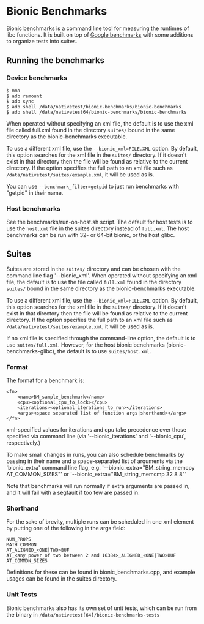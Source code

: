 Bionic Benchmarks
=================

Bionic benchmarks is a command line tool for measuring the runtimes of libc functions. It is built
on top of [Google benchmarks](https://github.com/google/benchmark) with some additions to organize
tests into suites.

Running the benchmarks
----------------------

### Device benchmarks

    $ mma
    $ adb remount
    $ adb sync
    $ adb shell /data/nativetest/bionic-benchmarks/bionic-benchmarks
    $ adb shell /data/nativetest64/bionic-benchmarks/bionic-benchmarks

When operated without specifying an xml file, the default is to use the
xml file called full.xml found in the directory `suites/` bound in the
same directory as the bionic-benchmarks executable.

To use a different xml file, use the `--bionic_xml=FILE.XML` option. By
default, this option searches for the xml file in the `suites/`
directory. If it doesn't exist in that directory then the file will be
found as relative to the current directory. If the option specifies the
full path to an xml file such as `/data/nativetest/suites/example.xml`,
it will be used as is.

You can use `--benchmark_filter=getpid` to just run benchmarks with "getpid"
in their name.

### Host benchmarks

See the benchmarks/run-on-host.sh script. The default for host tests is
to use the `host.xml` file in the suites directory instead of `full.xml`.
The host benchmarks can be run with 32- or 64-bit bionic, or the host glibc.


## Suites

Suites are stored in the `suites/` directory and can be chosen with the command line flag
'--bionic_xml'. When operated without specifying an xml file, the default is to use the
file called `full.xml` found in the directory `suites/` bound in the same directory
as the bionic-benchmarks executable.

To use a different xml file, use the `--bionic_xml=FILE.XML` option. By default, this
option searches for the xml file in the `suites/` directory. If it doesn't exist
in that directory then the file will be found as relative to the current
directory. If the option specifies the full path to an xml file such as
`/data/nativetest/suites/example.xml`, it will be used as is.

If no xml file is specified through the command-line option, the default is to use `suites/full.xml`.
However, for the host bionic benchmarks (bionic-benchmarks-glibc), the default
is to use `suites/host.xml`.

### Format

The format for a benchmark is:

```
<fn>
    <name>BM_sample_benchmark</name>
    <cpu><optional_cpu_to_lock></cpu>
    <iterations><optional_iterations_to_run></iterations>
    <args><space separated list of function args|shorthand></args>
</fn>
```

xml-specified values for iterations and cpu take precedence over those specified via command line
(via '--bionic_iterations' and '--bionic_cpu', respectively.)

To make small changes in runs, you can also schedule benchmarks by passing in their name and a
space-separated list of arguments via the 'bionic_extra' command line flag, e.g.
'--bionic_extra="BM_string_memcpy AT_COMMON_SIZES"' or '--bionic_extra="BM_string_memcmp 32 8 8"'

Note that benchmarks will run normally if extra arguments are passed in, and it will fail
with a segfault if too few are passed in.

### Shorthand

For the sake of brevity, multiple runs can be scheduled in one xml element by putting one of the
following in the args field:

    NUM_PROPS
    MATH_COMMON
    AT_ALIGNED_<ONE|TWO>BUF
    AT_<any power of two between 2 and 16384>_ALIGNED_<ONE|TWO>BUF
    AT_COMMON_SIZES

Definitions for these can be found in bionic_benchmarks.cpp, and example usages can be found in
the suites directory.

### Unit Tests

Bionic benchmarks also has its own set of unit tests, which can be run from the binary in
`/data/nativetest[64]/bionic-benchmarks-tests`
